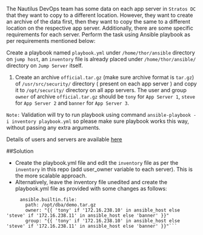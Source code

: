 The Nautilus DevOps team has some data on each app server in `Stratos DC` that they want to copy to a different location. However, they want to create an archive of the data first, then they want to copy the same to a different location on the respective app server. Additionally, there are some specific requirements for each server. Perform the task using Ansible playbook as per requirements mentioned below:



Create a playbook named `playbook.yml` under `/home/thor/ansible` directory on `jump host`, an `inventory` file is already placed under `/home/thor/ansible/` directory on `Jump Server` itself.


1. Create an archive `official.tar.gz` (make sure archive format is `tar.gz`) of `/usr/src/security/` directory ( present on each app server ) and copy it to `/opt/security/` directory on all app servers. The user and group `owner` of archive `official.tar.gz` should be `tony` for `App Server 1`, `steve` for `App Server 2` and `banner` for `App Server 3`.

`Note:` Validation will try to run playbook using command `ansible-playbook -i inventory playbook.yml` so please make sure playbook works this way, without passing any extra arguments.

Details of users and servers are available [here](https://kodekloudhub.github.io/kodekloud-engineer/docs/projects/nautilus#infrastructure-details)

##Solution
* Create the playbook.yml file and edit the `inventory` file as per the `inventory` in this repo (add user_owner variable to each server). This is the more scalable approach.
* Alternatively, leave the inventory file unedited and create the playbook.yml file as provided with some changes as follows:
 ``` - name: Set user and group ownership based on ansible_host
      ansible.builtin.file:
        path: /opt/dba/demo.tar.gz
        owner: "{{ 'tony' if '172.16.238.10' in ansible_host else 'steve' if '172.16.238.11' in ansible_host else 'banner' }}"
        group: "{{ 'tony' if '172.16.238.10' in ansible_host else 'steve' if '172.16.238.11' in ansible_host else 'banner' }}"``` 
